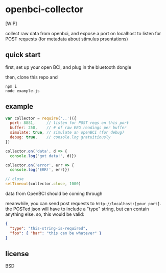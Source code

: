 # openbci-collector

[WIP]

collect raw data from openbci, and expose a port on localhost to listen for POST requests (for metadata about stimulus prsentations)

## quick start

first, set up your open BCI, and plug in the bluetooth dongle

then, clone this repo and

```
npm i 
node example.js
```

## example

```javascript
var collector = require('..')({
  port: 8881,     // listen for POST reqs on this port
  buffer: 250,    // # of raw EEG readings per buffer
  simulate: true, // simulate an openBCI (for debug)
  debug: true,    // console.log gratuitiously
})

collector.on('data', d => {
  console.log('got data!', d)})

collector.on('error', err => {
  console.log('ERR!', err)})

// close
setTimeout(collector.close, 1000)
```

data from OpenBCI should be coming through

meanwhile, you can send post requests to `http://localhost:[your port]`. the POSTed json will have to include a "type" string, but can contain anything else. so, this would be valid:

```json
{
  "type": "this-string-is-required",
  "foo": { "bar": "this can be whatever" }
}
```


## license

BSD
